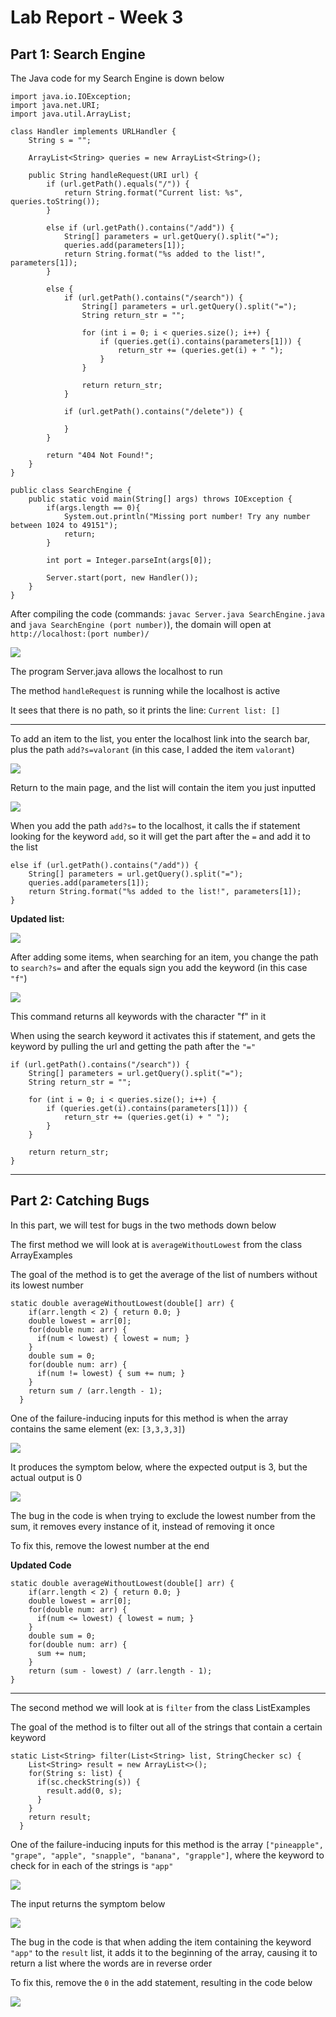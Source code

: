 # Lab Report - Week 3

## **Part 1: Search Engine**

The Java code for my Search Engine is down below 

```
import java.io.IOException;
import java.net.URI;
import java.util.ArrayList;

class Handler implements URLHandler {
    String s = "";

    ArrayList<String> queries = new ArrayList<String>();

    public String handleRequest(URI url) {
        if (url.getPath().equals("/")) {
            return String.format("Current list: %s", queries.toString());
        }

        else if (url.getPath().contains("/add")) {
            String[] parameters = url.getQuery().split("=");
            queries.add(parameters[1]);
            return String.format("%s added to the list!", parameters[1]);
        }

        else {
            if (url.getPath().contains("/search")) {
                String[] parameters = url.getQuery().split("=");
                String return_str = "";

                for (int i = 0; i < queries.size(); i++) {
                    if (queries.get(i).contains(parameters[1])) {
                        return_str += (queries.get(i) + " ");
                    }
                }

                return return_str;
            }

            if (url.getPath().contains("/delete")) {
                
            }
        }

        return "404 Not Found!";
    }
}

public class SearchEngine {
    public static void main(String[] args) throws IOException {
        if(args.length == 0){
            System.out.println("Missing port number! Try any number between 1024 to 49151");
            return;
        }

        int port = Integer.parseInt(args[0]);

        Server.start(port, new Handler());
    }
}
```

After compiling the code (commands: `javac Server.java SearchEngine.java` and `java SearchEngine (port number)`), the domain will open at `http://localhost:(port number)/`

![](localhost.png)

The program Server.java allows the localhost to run

The method `handleRequest` is running while the localhost is active

It sees that there is no path, so it prints the line:  `Current list: []`

------

To add an item to the list, you enter the localhost link into the search bar, plus the path `add?s=valorant` (in this case, I added the item `valorant`)

![](additem.png)

Return to the main page, and the list will contain the item
you just inputted

![](updatedlist.png)

When you add the path `add?s=` to the localhost, it calls the if statement looking for the keyword `add`, so it will get the part after the `=` and add it to the list

```
else if (url.getPath().contains("/add")) {
    String[] parameters = url.getQuery().split("=");
    queries.add(parameters[1]);
    return String.format("%s added to the list!", parameters[1]);
}
```

**Updated list:**

![](currentlist.png)

After adding some items, when searching for an item, you change the path to `search?s=` and after the equals sign you add the keyword (in this case `"f"`)

![](query.png)

This command returns all keywords with the character "f" in it

When using the search keyword it activates this if statement, and gets the keyword by pulling the url and getting the path after the `"="`

```
if (url.getPath().contains("/search")) {
    String[] parameters = url.getQuery().split("=");
    String return_str = "";

    for (int i = 0; i < queries.size(); i++) {
        if (queries.get(i).contains(parameters[1])) {
            return_str += (queries.get(i) + " ");
        }
    }

    return return_str;
}
```
---

## **Part 2: Catching Bugs**

In this part, we will test for bugs in the two methods down below

The first method we will look at is `averageWithoutLowest` from the class ArrayExamples

The goal of the method is to get the average of the list of numbers without its lowest number

```
static double averageWithoutLowest(double[] arr) {
    if(arr.length < 2) { return 0.0; }
    double lowest = arr[0];
    for(double num: arr) {
      if(num < lowest) { lowest = num; }
    }
    double sum = 0;
    for(double num: arr) {
      if(num != lowest) { sum += num; }
    }
    return sum / (arr.length - 1);
  }
```

One of the failure-inducing inputs for this method is when the array contains the same element (ex: `[3,3,3,3]`)

![](arrayfail.png)

It produces the symptom below, where the expected output is 3, but the actual output is 0

![](arraysymptom.png)

The bug in the code is when trying to exclude the lowest number from the sum, it removes every instance of it, instead of removing it once

To fix this, remove the lowest number at the end

**Updated Code**

```
static double averageWithoutLowest(double[] arr) {
    if(arr.length < 2) { return 0.0; }
    double lowest = arr[0];
    for(double num: arr) {
      if(num <= lowest) { lowest = num; }
    }
    double sum = 0;
    for(double num: arr) {
      sum += num;
    }
    return (sum - lowest) / (arr.length - 1);
}
```

---

The second method we will look at is `filter` from the class ListExamples

The goal of the method is to filter out all of the strings that contain a certain keyword

```
static List<String> filter(List<String> list, StringChecker sc) {
    List<String> result = new ArrayList<>();
    for(String s: list) {
      if(sc.checkString(s)) {
        result.add(0, s);
      }
    }
    return result;
  }
```

One of the failure-inducing inputs for this method is the array `["pineapple", "grape", "apple", "snapple", "banana", "grapple"]`, where the keyword to check for in each of the strings is `"app"`

![](testFilter.png)

The input returns the symptom below

![](listsymptom.png)

The bug in the code is that when adding the item containing the keyword `"app"` to the `result` list, it adds it to the beginning of the array, causing it to return a list where the words are in reverse order

To fix this, remove the `0` in the add statement, resulting in the code below

![](correctlistcode.png)